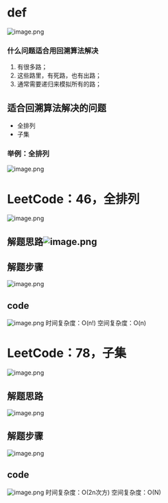 # def
![image.png](https://cdn.nlark.com/yuque/0/2022/png/12949875/1652327797481-11cc1d1d-85af-4b38-a182-6e99de718a5a.png#clientId=u74d5a961-c6ba-4&crop=0&crop=0&crop=1&crop=1&from=paste&height=364&id=u78aaa9b6&margin=%5Bobject%20Object%5D&name=image.png&originHeight=364&originWidth=946&originalType=binary&ratio=1&rotation=0&showTitle=false&size=137810&status=done&style=none&taskId=uacfe92f3-329c-46eb-aabc-f31765db97d&title=&width=946)
### 什么问题适合用回溯算法解决

1. 有很多路；
1. 这些路里，有死路，也有出路；
1. 通常需要递归来模拟所有的路；
## 适合回溯算法解决的问题

- 全排列
- 子集
### 举例：全排列
![image.png](https://cdn.nlark.com/yuque/0/2022/png/12949875/1652327923219-a259eb32-26a3-4c81-b087-504b9e520d78.png#clientId=u74d5a961-c6ba-4&crop=0&crop=0&crop=1&crop=1&from=paste&height=400&id=ub9f1bacd&margin=%5Bobject%20Object%5D&name=image.png&originHeight=400&originWidth=1036&originalType=binary&ratio=1&rotation=0&showTitle=false&size=104737&status=done&style=none&taskId=ufff397c0-3b0b-4408-802c-a7939175d71&title=&width=1036)
# LeetCode：46，全排列
![image.png](https://cdn.nlark.com/yuque/0/2022/png/12949875/1652327975382-542653ba-209d-4666-870d-2a04b813ee76.png#clientId=u74d5a961-c6ba-4&crop=0&crop=0&crop=1&crop=1&from=paste&height=409&id=ue40e8d3f&margin=%5Bobject%20Object%5D&name=image.png&originHeight=409&originWidth=498&originalType=binary&ratio=1&rotation=0&showTitle=false&size=41159&status=done&style=none&taskId=u869c686f-ee94-435d-ac2d-7d68451db71&title=&width=498)
## 解题思路![image.png](https://cdn.nlark.com/yuque/0/2022/png/12949875/1652328059555-cca22ffc-5c9d-4c9d-88f6-c79a6ea46f3c.png#clientId=u74d5a961-c6ba-4&crop=0&crop=0&crop=1&crop=1&from=paste&height=375&id=u557f0133&margin=%5Bobject%20Object%5D&name=image.png&originHeight=375&originWidth=975&originalType=binary&ratio=1&rotation=0&showTitle=false&size=87942&status=done&style=none&taskId=u13775810-5cde-4250-8a20-19103eaa1f1&title=&width=975)
## 解题步骤
![image.png](https://cdn.nlark.com/yuque/0/2022/png/12949875/1652328360424-d70a3ff7-d048-4db7-bfea-6b34e7aba0a5.png#clientId=u74d5a961-c6ba-4&crop=0&crop=0&crop=1&crop=1&from=paste&height=395&id=u105c1053&margin=%5Bobject%20Object%5D&name=image.png&originHeight=395&originWidth=984&originalType=binary&ratio=1&rotation=0&showTitle=false&size=103859&status=done&style=none&taskId=uf22aeaf1-1cf6-4059-9e5b-199cd464850&title=&width=984)
## code
![image.png](https://cdn.nlark.com/yuque/0/2022/png/12949875/1652331105044-40968db3-dae3-4a39-b7e7-f9d9b75cf276.png#clientId=u74d5a961-c6ba-4&crop=0&crop=0&crop=1&crop=1&from=paste&height=342&id=ua8a8593e&margin=%5Bobject%20Object%5D&name=image.png&originHeight=342&originWidth=468&originalType=binary&ratio=1&rotation=0&showTitle=false&size=59821&status=done&style=none&taskId=ue6211790-5f63-4ec4-ba05-1c94715af5f&title=&width=468)
时间复杂度：O(n!)
空间复杂度：O(n)
# LeetCode：78，子集
![image.png](https://cdn.nlark.com/yuque/0/2022/png/12949875/1652348980035-8e4613fa-7807-4c36-add1-bcc8ce838445.png#clientId=u3dd5a898-c132-4&crop=0&crop=0&crop=1&crop=1&from=paste&height=458&id=u49ad5a72&margin=%5Bobject%20Object%5D&name=image.png&originHeight=458&originWidth=537&originalType=binary&ratio=1&rotation=0&showTitle=false&size=48715&status=done&style=none&taskId=ucfc0d9b0-93b3-47d0-9983-df639fe0304&title=&width=537)
## 解题思路
![image.png](https://cdn.nlark.com/yuque/0/2022/png/12949875/1652349263784-772aeb6f-50f5-4dae-9cbe-c8bd8abbc5dc.png#clientId=u3dd5a898-c132-4&crop=0&crop=0&crop=1&crop=1&from=paste&height=490&id=u9932d297&margin=%5Bobject%20Object%5D&name=image.png&originHeight=490&originWidth=1135&originalType=binary&ratio=1&rotation=0&showTitle=false&size=95814&status=done&style=none&taskId=udc7842c5-386e-413c-b2d5-e8bbed8a1ba&title=&width=1135)
## 解题步骤
![image.png](https://cdn.nlark.com/yuque/0/2022/png/12949875/1652349334662-3f5b6bb5-ca75-44b2-a933-e7309de5e9c7.png#clientId=u3dd5a898-c132-4&crop=0&crop=0&crop=1&crop=1&from=paste&height=279&id=uf23b2812&margin=%5Bobject%20Object%5D&name=image.png&originHeight=279&originWidth=737&originalType=binary&ratio=1&rotation=0&showTitle=false&size=74800&status=done&style=none&taskId=ued6225b1-bcc8-4bec-91ad-8deb5a6648e&title=&width=737)
## code
![image.png](https://cdn.nlark.com/yuque/0/2022/png/12949875/1652349560735-87c15e35-5a06-4a0d-a39c-28e58c343647.png#clientId=u3dd5a898-c132-4&crop=0&crop=0&crop=1&crop=1&from=paste&height=356&id=ub5c097ee&margin=%5Bobject%20Object%5D&name=image.png&originHeight=356&originWidth=491&originalType=binary&ratio=1&rotation=0&showTitle=false&size=67122&status=done&style=none&taskId=u710f54d9-eba5-4490-9a54-4bc5e483759&title=&width=491)
时间复杂度：O(2n次方)
空间复杂度：O(N)











